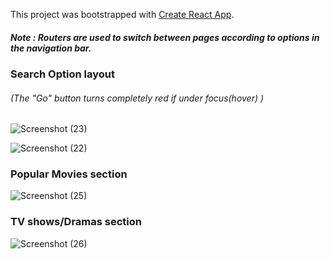 This project was bootstrapped with [Create React App](https://github.com/facebook/create-react-app).
##### Note : Routers are used to switch between pages according to options in the navigation bar.

### Search Option layout
###### (The "Go" button turns completely red if under focus(hover) )
![Screenshot (23)](https://user-images.githubusercontent.com/53819899/68181002-d50ee080-ffbb-11e9-8f97-d4d6e6338859.png)

![Screenshot (22)](https://user-images.githubusercontent.com/53819899/68181008-d809d100-ffbb-11e9-9c50-f6ffbda9c143.png)

### Popular Movies section
![Screenshot (25)](https://user-images.githubusercontent.com/53819899/68181010-da6c2b00-ffbb-11e9-8763-97fc2abd2a27.png)

### TV shows/Dramas section
![Screenshot (26)](https://user-images.githubusercontent.com/53819899/68181013-dcce8500-ffbb-11e9-9957-90b6fe63273f.png)

